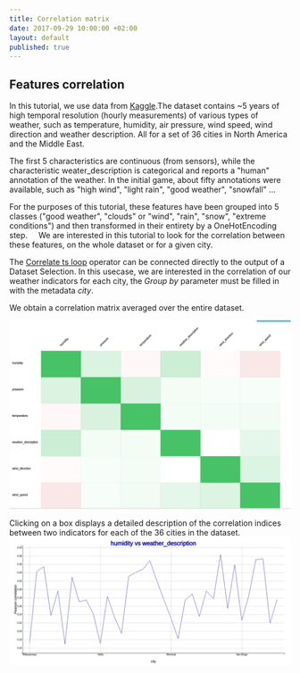 ```yaml
---
title: Correlation matrix
date: 2017-09-29 10:00:00 +02:00
layout: default
published: true
---
```



Features correlation
-------------------

In this tutorial, we use data from [Kaggle](https://www.kaggle.com/selfishgene/historical-hourly-weather-data).The dataset contains ~5 years of high temporal resolution (hourly measurements) of various types of weather, such as temperature, humidity, air pressure, wind speed, wind direction and weather description. All for a set of 36 cities in North America and the Middle East.

The first 5 characteristics are continuous (from sensors), while the characteristic weater_description is categorical and reports a "human" annotation of the weather. In the initial game, about fifty annotations were available, such as "high wind", "light rain", "good weather", "snowfall" ...

For the purposes of this tutorial, these features have been grouped into 5 classes ("good weather", "clouds" or "wind", "rain", "snow", "extreme conditions") and then transformed in their entirety by a OneHotEncoding step.
   
We are interested in this tutorial to look for the correlation between these features, on the whole dataset or for a given city.

The [Correlate ts loop](/doc/tutorials/correlation_ts_loop.html) operator can be connected directly to the output of a Dataset Selection. In this usecase, we are interested in the correlation of our weather indicators for each city, the *Group by* parameter must be filled in with the metadata *city*.

We obtain a correlation matrix averaged over the entire dataset.

![Alternate text](/img/tuto6/correlationLoop.png "correlation loop")

Clicking on a box displays a detailed description of the correlation indices between two indicators for each of the 36 cities in the dataset.
![Alternative text](/img/tuto6/humidity_vs_weather_desc.png "weather_description")
